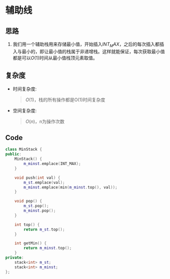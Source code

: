 # 辅助线
## 思路
1. 我们用一个辅助栈用来存储最小值，开始插入$INT_MAX$，之后的每次插入都插入与最小的，即让最小值的栈属于非递增栈。这样就能保证，每次获取最小值都是可以$O(1)$时间从最小值栈顶元素取值。
## 复杂度
- 时间复杂度:
  > $O(1)$，栈的所有操作都是O(1)时间复杂度
- 空间复杂度:
  > $O(n)$，n为操作次数

## Code
```C++ []
class MinStack {
public:
    MinStack() {
        m_minst.emplace(INT_MAX);
    }

    void push(int val) {
        m_st.emplace(val);
        m_minst.emplace(min(m_minst.top(), val));
    }

    void pop() {
        m_st.pop();
        m_minst.pop();
    }

    int top() {
        return m_st.top();
    }

    int getMin() {
        return m_minst.top();
    }
private:
    stack<int> m_st;
    stack<int> m_minst;
};
```